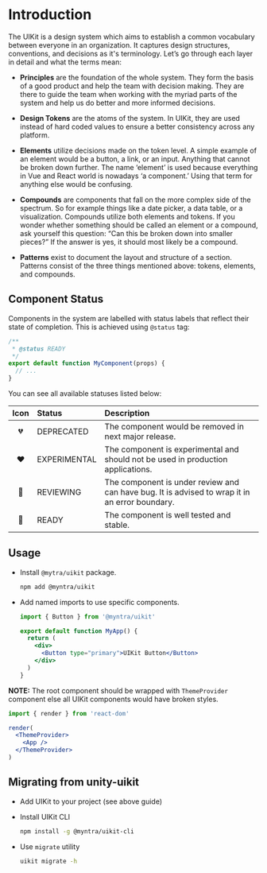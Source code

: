 # Introduction

The UIKit is a design system which aims to establish a common vocabulary between everyone in an organization.
It captures design structures, conventions, and decisions as it's terminology. Let’s go through each layer in detail and what the terms mean:

* **Principles** are the foundation of the whole system. They form the basis of a good product and help the team with decision making. They are there to guide the team when working with the myriad parts of the system and help us do better and more informed decisions.

* **Design Tokens** are the atoms of the system. In UIKit, they are used instead of hard coded values to ensure a better consistency across any platform.

* **Elements** utilize decisions made on the token level. A simple example of an element would be a button, a link, or an input. Anything that cannot be broken down further. The name ‘element’ is used because everything in Vue and React world is nowadays ‘a component.’ Using that term for anything else would be confusing.

* **Compounds** are components that fall on the more complex side of the spectrum. So for example things like a date picker, a data table, or a visualization. Compounds utilize both elements and tokens. If you wonder whether something should be called an element or a compound, ask yourself this question: “Can this be broken down into smaller pieces?” If the answer is yes, it should most likely be a compound.

* **Patterns** exist to document the layout and structure of a section. Patterns consist of the three things mentioned above: tokens, elements, and compounds.

## Component Status

Components in the system are labelled with status labels that reflect their state of completion.
This is achieved using `@status` tag:

```jsx
/**
 * @status READY
 */
export default function MyComponent(props) {
  // ...
}
```

You can see all available statuses listed below:

| Icon | Status       | Description                                                                                    |
| :--: | :----------- | :--------------------------------------------------------------------------------------------- |
|  💔  | DEPRECATED   | The component would be removed in next major release.                                          |
|  ❤️  | EXPERIMENTAL | The component is experimental and should not be used in production applications.               |
|  💛  | REVIEWING    | The component is under review and can have bug. It is advised to wrap it in an error boundary. |
|  💚  | READY        | The component is well tested and stable.                                                       |

## Usage

* Install `@mytra/uikit` package.

  ```bash
  npm add @myntra/uikit
  ```

* Add named imports to use specific components.

  ```jsx
  import { Button } from '@myntra/uikit'

  export default function MyApp() {
    return (
      <div>
        <Button type="primary">UIKit Button</Button>
      </div>
    )
  }
  ```

**NOTE:** The root component should be wrapped with  `ThemeProvider` component else all UIKit components would have broken styles.

```jsx
import { render } from 'react-dom'

render(
  <ThemeProvider>
    <App />
  </ThemeProvider>
)
```

## Migrating from unity-uikit

* Add UIKit to your project (see above guide)
* Install UIKit CLI

  ```bash
  npm install -g @myntra/uikit-cli
  ```

* Use `migrate` utility

  ```bash
  uikit migrate -h
  ```
